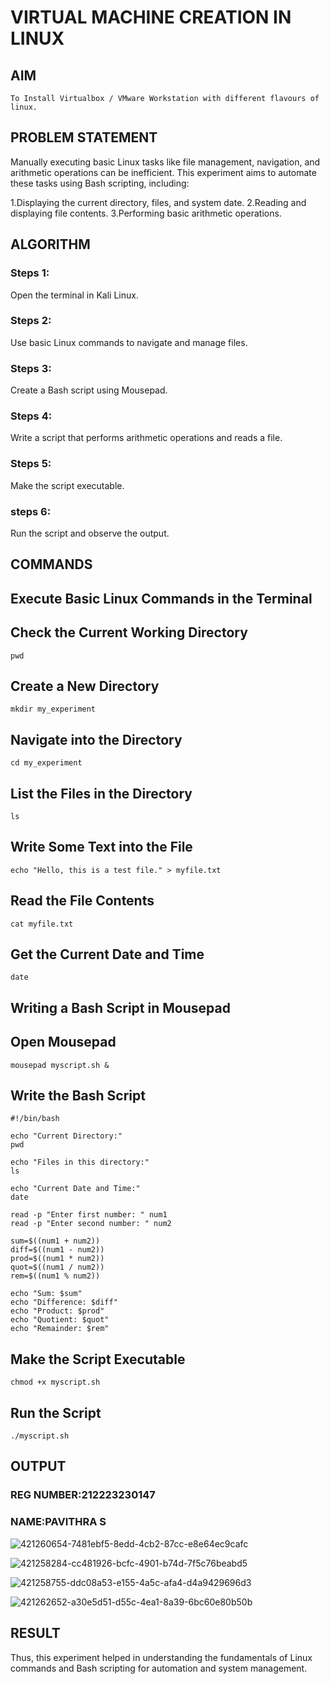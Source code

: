  # VIRTUAL MACHINE CREATION IN LINUX
  ## AIM
    To Install Virtualbox / VMware Workstation with different flavours of linux.
## PROBLEM STATEMENT
  Manually executing basic Linux tasks like file management, navigation, and arithmetic operations can be inefficient. This experiment aims to automate these tasks using Bash scripting, including:

 1.Displaying the current directory, files, and system date.
 2.Reading and displaying file contents.
 3.Performing basic arithmetic operations.

## ALGORITHM
 ### Steps 1:
 Open the terminal in Kali Linux.
 ### Steps 2:
 Use basic Linux commands to navigate and manage files.
 ### Steps 3:
 Create a Bash script using Mousepad.
 ### Steps 4:
 Write a script that performs arithmetic operations and reads a file.
 ### Steps 5:
 Make the script executable.
 ### steps 6:
 Run the script and observe the output.
## COMMANDS
## Execute Basic Linux Commands in the Terminal
## Check the Current Working Directory
```
pwd
```
## Create a New Directory
```
mkdir my_experiment
```
## Navigate into the Directory
```
cd my_experiment
```
## List the Files in the Directory
```
ls
```
## Write Some Text into the File
```
echo "Hello, this is a test file." > myfile.txt
```
##  Read the File Contents
```
cat myfile.txt
```
## Get the Current Date and Time
```
date
```
## Writing a Bash Script in Mousepad
## Open Mousepad
```
mousepad myscript.sh &
```
## Write the Bash Script
```
#!/bin/bash 

echo "Current Directory:"
pwd

echo "Files in this directory:"
ls

echo "Current Date and Time:"
date

read -p "Enter first number: " num1
read -p "Enter second number: " num2

sum=$((num1 + num2))
diff=$((num1 - num2))
prod=$((num1 * num2))
quot=$((num1 / num2))
rem=$((num1 % num2))

echo "Sum: $sum"
echo "Difference: $diff"
echo "Product: $prod"
echo "Quotient: $quot"
echo "Remainder: $rem"

```
## Make the Script Executable
```
chmod +x myscript.sh
```
## Run the Script
```
./myscript.sh
```
## OUTPUT
### REG NUMBER:212223230147
### NAME:PAVITHRA S
![421260654-7481ebf5-8edd-4cb2-87cc-e8e64ec9cafc](https://github.com/user-attachments/assets/acffd96d-9b03-48b0-b590-410a3ad1094d)


![421258284-cc481926-bcfc-4901-b74d-7f5c76beabd5](https://github.com/user-attachments/assets/034988be-575a-4ec2-b321-b4ea242b5734)

![421258755-ddc08a53-e155-4a5c-afa4-d4a9429696d3](https://github.com/user-attachments/assets/ff29adca-8257-4eed-ae52-48463e24b755)


![421262652-a30e5d51-d55c-4ea1-8a39-6bc60e80b50b](https://github.com/user-attachments/assets/72b339dd-4cac-4c4d-82f2-473fbcf78eb1)



## RESULT
Thus, this experiment helped in understanding the fundamentals of Linux commands and Bash scripting for automation and system management.
 

  


